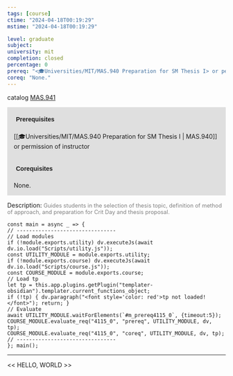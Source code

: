 ```yaml
---
tags: [course]
ctime: "2024-04-18T00:19:29"
mstime: "2024-04-18T00:19:29"

level: graduate
subject: 
university: mit
completion: closed
percentage: 0
prereq: "<🎓Universities/MIT/MAS.940 Preparation for SM Thesis I> or permission of instructor"
coreq: "None."
---
```


catalog [MAS.941](http://student.mit.edu/catalog/mMASa.html#MAS.941)

<span style="display: block; padding: 15px; background-color: rgb(100, 100, 100, 0.2);"><font id="m_prereq4115_0" style="display: block; font-family: Arial, sans-serif; font-weight: bold; padding: 5px">Prerequisites</font><br><span id="prereq4115_0">[[🎓Universities/MIT/MAS.940 Preparation for SM Thesis I | MAS.940]] or permission of instructor</span></span>
<span style="display: block; padding: 15px; background-color: rgb(100, 100, 100, 0.2);"><font id="m_coreq4115_0" style="display: block; font-family: Arial, sans-serif; font-weight: bold; padding: 5px">Corequisites</font><br><span id="coreq4115_0">None.</span></span>

<font style="">Description:</font>
<font style="color: grey; font-size: 0.8rem;">Guides students in the selection of thesis topic, definition of method of approach, and preparation for Crit Day and thesis proposal.</font>

```dataviewjs
const main = async _ => {
// --------------------------------
// Load modules
if (!module.exports.utility) dv.executeJs(await dv.io.load("Scripts/utility.js"));
const UTILITY_MODULE = module.exports.utility;
if (!module.exports.course) dv.executeJs(await dv.io.load("Scripts/course.js"));
const COURSE_MODULE = module.exports.course;
// Load tp
let tp = this.app.plugins.getPlugin("templater-obsidian").templater.current_functions_object;
if (!tp) { dv.paragraph("<font style='color: red'>tp not loaded!</font>"); return; }
// Evaluate
await UTILITY_MODULE.waitForElements(`#m_prereq4115_0`, {timeout:5});
COURSE_MODULE.evaluate_req("4115_0", "prereq", UTILITY_MODULE, dv, tp);
COURSE_MODULE.evaluate_req("4115_0", "coreq", UTILITY_MODULE, dv, tp);
// --------------------------------
}; main();
```

---

<< HELLO, WORLD >>
